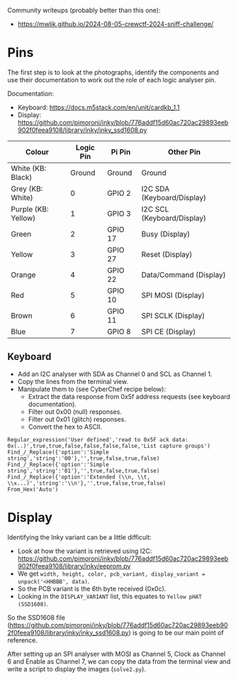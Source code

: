 Community writeups (probably better than this one):

- https://mwlik.github.io/2024-08-05-crewctf-2024-sniff-challenge/

# Pins

The first step is to look at the photographs, identify the components and use their documentation to work out the role of each logic analyser pin.

Documentation:

- Keyboard: https://docs.m5stack.com/en/unit/cardkb_1.1
- Display: https://github.com/pimoroni/inky/blob/776addf15d60ac720ac29893eeb902f0feea9108/library/inky/inky_ssd1608.py

| Colour              | Logic Pin | Pi Pin  | Other Pin                  |
| ------------------- | --------- | ------- | -------------------------- |
| White (KB: Black)   | Ground    | Ground  | Ground                     |
| Grey (KB: White)    | 0         | GPIO 2  | I2C SDA (Keyboard/Display) |
| Purple (KB: Yellow) | 1         | GPIO 3  | I2C SCL (Keyboard/Display) |
| Green               | 2         | GPIO 17 | Busy (Display)             |
| Yellow              | 3         | GPIO 27 | Reset (Display)            |
| Orange              | 4         | GPIO 22 | Data/Command (Display)     |
| Red                 | 5         | GPIO 10 | SPI MOSI (Display)         |
| Brown               | 6         | GPIO 11 | SPI SCLK (Display)         |
| Blue                | 7         | GPIO 8  | SPI CE (Display)           |

## Keyboard

- Add an I2C analyser with SDA as Channel 0 and SCL as Channel 1.
- Copy the lines from the terminal view.
- Manipulate them to (see CyberChef recipe below):
  - Extract the data response from 0x5f address requests (see keyboard documentation).
  - Filter out 0x00 (null) responses.
  - Filter out 0x01 (glitch) responses.
  - Convert the hex to ASCII.

```plain
Regular_expression('User defined','read to 0x5F ack data: 0x(..)',true,true,false,false,false,false,'List capture groups')
Find_/_Replace({'option':'Simple string','string':'00'},'',true,false,true,false)
Find_/_Replace({'option':'Simple string','string':'01'},'',true,false,true,false)
Find_/_Replace({'option':'Extended (\\n, \\t, \\x...)','string':'\\n'},'',true,false,true,false)
From_Hex('Auto')
```

# Display

Identifying the Inky variant can be a little difficult:

- Look at how the variant is retrieved using I2C: https://github.com/pimoroni/inky/blob/776addf15d60ac720ac29893eeb902f0feea9108/library/inky/eeprom.py
- We get `width, height, color, pcb_variant, display_variant = unpack('<HHBBB', data)`.
- So the PCB variant is the 6th byte received (0x0c).
- Looking in the `DISPLAY_VARIANT` list, this equates to `Yellow pHAT (SSD1608)`.

So the SSD1608 file (https://github.com/pimoroni/inky/blob/776addf15d60ac720ac29893eeb902f0feea9108/library/inky/inky_ssd1608.py) is going to be our main point of reference.

After setting up an SPI analyser with MOSI as Channel 5, Clock as Channel 6 and Enable as Channel 7, we can copy the data from the terminal view and write a script to display the images (`solve2.py`).